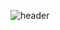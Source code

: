 ![header](https://capsule-render.vercel.app/api?type=waving&color=2596be&text=Dongkyu%20Lee&fontAlign=74&height=200)

